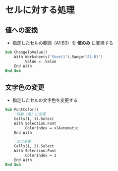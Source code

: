 # セルに対する処理

## 値への変換

* 指定したセルの範囲（A1:B3）を __値のみ__ に変換する

```vb
Sub ChangeToValue()
    With Worksheets("Sheet1").Range("A1:B3")
        .Value = .Value
    End With
End Sub
```

## 文字色の変更

* 指定したセルの文字色を変更する

```vb
Sub FontColor()
    '自動（黒）に変更
    Cells(1, 1).Select
    With Selection.Font
        .ColorIndex = xlAutomatic
    End With

    '赤に変更
    Cells(1, 2).Select
    With Selection.Font
        .ColorIndex = 3
    End With
End Sub
```
